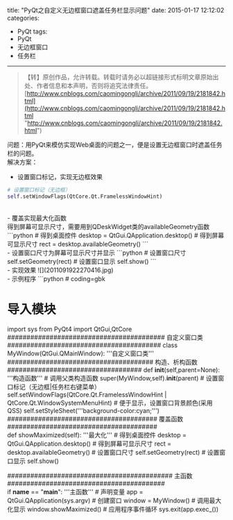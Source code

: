 title: "PyQt之自定义无边框窗口遮盖任务栏显示问题"
date: 2015-01-17 12:12:02
categories:
- PyQt
tags:
- PyQt
- 无边框窗口
- 任务栏
---
>【转】原创作品，允许转载。转载时请务必以超链接形式标明文章原始出处、作者信息和本声明，否则将追究法律责任。
>[http://www.cnblogs.com/caomingongli/archive/2011/09/19/2181842.html](http://www.cnblogs.com/caomingongli/archive/2011/09/19/2181842.html "http://www.cnblogs.com/caomingongli/archive/2011/09/19/2181842.html")

问题：用PyQt来模仿实现Web桌面的问题之一，便是设置无边框窗口时遮盖任务栏的问题。<br>
解决方案：
- 设置窗口标记，实现无边框效果
```python
# 设置窗口标记（无边框）
self.setWindowFlags(QtCore.Qt.FramelessWindowHint)
```
<br>
- 覆盖实现最大化函数<br>
得到屏幕可显示尺寸，需要用到QDeskWidget类的availableGeometry函数
```python
# 得到桌面控件
desktop = QtGui.QApplication.desktop()
# 得到屏幕可显示尺寸
rect = desktop.availableGeometry()
```
<br>
- 设置窗口尺寸为屏幕可显示尺寸并显示
```python
# 设置窗口尺寸
self.setGeometry(rect)
# 设置窗口显示
self.show()
```
<br>
- 实现效果
![](2011091922270416.jpg)

<br>
- 示例程序
```python
# coding=gbk

# 导入模块
import sys
from PyQt4 import QtGui,QtCore
######################################### 自定义窗口类 ########################################
class MyWindow(QtGui.QMainWindow):
    '''自定义窗口类'''
    ###################################### 构造、析构函数 ###################################
    def __init__(self,parent=None):
        '''构造函数'''
        # 调用父类构造函数
        super(MyWindow,self).__init__(parent)
        # 设置窗口标记（无边框|任务栏右键菜单）
        self.setWindowFlags(QtCore.Qt.FramelessWindowHint | QtCore.Qt.WindowSystemMenuHint)
        # 便于显示，设置窗口背景颜色(采用QSS)
        self.setStyleSheet('''background-color:cyan;''')
    ####################################### 覆盖函数 #######################################    
    def showMaximized(self):
        '''最大化'''
        # 得到桌面控件
        desktop = QtGui.QApplication.desktop()
        # 得到屏幕可显示尺寸
        rect = desktop.availableGeometry()
        # 设置窗口尺寸
        self.setGeometry(rect)
        # 设置窗口显示
        self.show()

########################################### 主函数 #########################################        
if __name__ == "__main__":
    '''主函数'''
    # 声明变量
    app = QtGui.QApplication(sys.argv)
    # 创建窗口
    window = MyWindow()
    # 调用最大化显示
    window.showMaximized()
    # 应用程序事件循环
    sys.exit(app.exec_())
```
